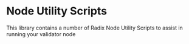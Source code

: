 # Node Utility Scripts
This library contains a number of Radix Node Utility Scripts to assist in running your validator node
